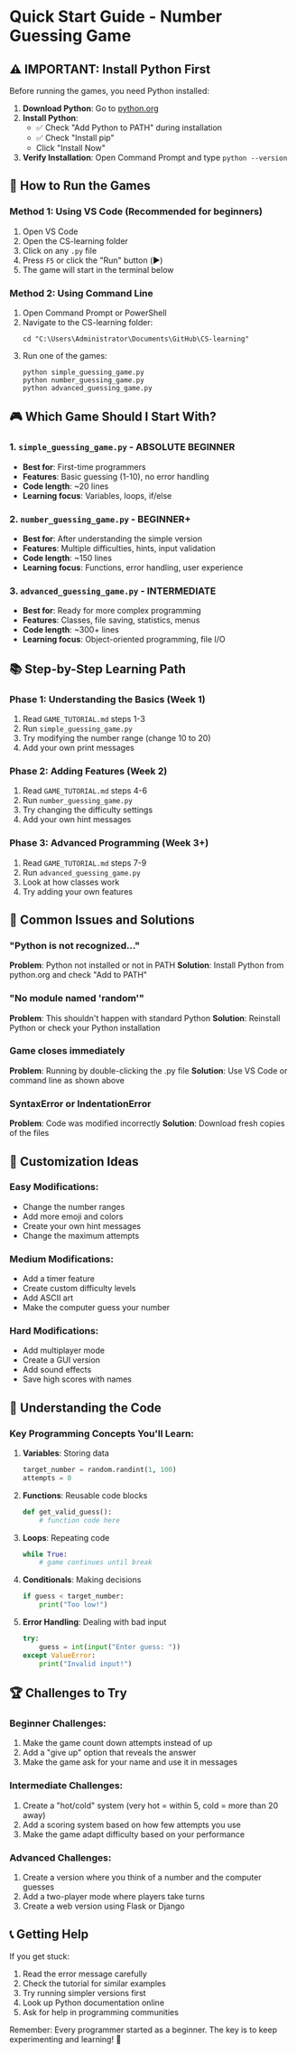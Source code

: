 # Quick Start Guide - Number Guessing Game

## ⚠️ IMPORTANT: Install Python First

Before running the games, you need Python installed:

1. **Download Python**: Go to [python.org](https://python.org/downloads)
2. **Install Python**: 
   - ✅ Check "Add Python to PATH" during installation
   - ✅ Check "Install pip" 
   - Click "Install Now"
3. **Verify Installation**: Open Command Prompt and type `python --version`

## 🚀 How to Run the Games

### Method 1: Using VS Code (Recommended for beginners)
1. Open VS Code
2. Open the CS-learning folder 
3. Click on any `.py` file
4. Press `F5` or click the "Run" button (▶️)
5. The game will start in the terminal below

### Method 2: Using Command Line
1. Open Command Prompt or PowerShell
2. Navigate to the CS-learning folder:
   ```
   cd "C:\Users\Administrator\Documents\GitHub\CS-learning"
   ```
3. Run one of the games:
   ```
   python simple_guessing_game.py
   python number_guessing_game.py  
   python advanced_guessing_game.py
   ```

## 🎮 Which Game Should I Start With?

### 1. `simple_guessing_game.py` - ABSOLUTE BEGINNER
- **Best for**: First-time programmers
- **Features**: Basic guessing (1-10), no error handling
- **Code length**: ~20 lines
- **Learning focus**: Variables, loops, if/else

### 2. `number_guessing_game.py` - BEGINNER+
- **Best for**: After understanding the simple version
- **Features**: Multiple difficulties, hints, input validation
- **Code length**: ~150 lines
- **Learning focus**: Functions, error handling, user experience

### 3. `advanced_guessing_game.py` - INTERMEDIATE
- **Best for**: Ready for more complex programming
- **Features**: Classes, file saving, statistics, menus
- **Code length**: ~300+ lines
- **Learning focus**: Object-oriented programming, file I/O

## 📚 Step-by-Step Learning Path

### Phase 1: Understanding the Basics (Week 1)
1. Read `GAME_TUTORIAL.md` steps 1-3
2. Run `simple_guessing_game.py`
3. Try modifying the number range (change 10 to 20)
4. Add your own print messages

### Phase 2: Adding Features (Week 2)  
1. Read `GAME_TUTORIAL.md` steps 4-6
2. Run `number_guessing_game.py`
3. Try changing the difficulty settings
4. Add your own hint messages

### Phase 3: Advanced Programming (Week 3+)
1. Read `GAME_TUTORIAL.md` steps 7-9
2. Run `advanced_guessing_game.py`
3. Look at how classes work
4. Try adding your own features

## 🔧 Common Issues and Solutions

### "Python is not recognized..."
**Problem**: Python not installed or not in PATH
**Solution**: Install Python from python.org and check "Add to PATH"

### "No module named 'random'"
**Problem**: This shouldn't happen with standard Python
**Solution**: Reinstall Python or check your Python installation

### Game closes immediately
**Problem**: Running by double-clicking the .py file
**Solution**: Use VS Code or command line as shown above

### SyntaxError or IndentationError
**Problem**: Code was modified incorrectly
**Solution**: Download fresh copies of the files

## 🎯 Customization Ideas

### Easy Modifications:
- Change the number ranges
- Add more emoji and colors
- Create your own hint messages
- Change the maximum attempts

### Medium Modifications:
- Add a timer feature
- Create custom difficulty levels
- Add ASCII art
- Make the computer guess your number

### Hard Modifications:
- Add multiplayer mode
- Create a GUI version
- Add sound effects
- Save high scores with names

## 📖 Understanding the Code

### Key Programming Concepts You'll Learn:

1. **Variables**: Storing data
   ```python
   target_number = random.randint(1, 100)
   attempts = 0
   ```

2. **Functions**: Reusable code blocks
   ```python
   def get_valid_guess():
       # function code here
   ```

3. **Loops**: Repeating code
   ```python
   while True:
       # game continues until break
   ```

4. **Conditionals**: Making decisions
   ```python
   if guess < target_number:
       print("Too low!")
   ```

5. **Error Handling**: Dealing with bad input
   ```python
   try:
       guess = int(input("Enter guess: "))
   except ValueError:
       print("Invalid input!")
   ```

## 🏆 Challenges to Try

### Beginner Challenges:
1. Make the game count down attempts instead of up
2. Add a "give up" option that reveals the answer
3. Make the game ask for your name and use it in messages

### Intermediate Challenges:
1. Create a "hot/cold" system (very hot = within 5, cold = more than 20 away)
2. Add a scoring system based on how few attempts you use
3. Make the game adapt difficulty based on your performance

### Advanced Challenges:
1. Create a version where you think of a number and the computer guesses
2. Add a two-player mode where players take turns
3. Create a web version using Flask or Django

## 📞 Getting Help

If you get stuck:
1. Read the error message carefully
2. Check the tutorial for similar examples
3. Try running simpler versions first
4. Look up Python documentation online
5. Ask for help in programming communities

Remember: Every programmer started as a beginner. The key is to keep experimenting and learning! 🚀
